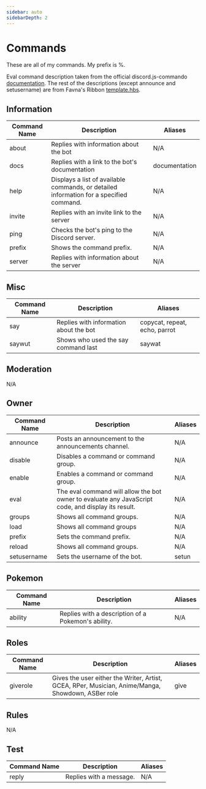 ```yaml
---
sidebar: auto
sidebarDepth: 2
---
```


# Commands
<div is="discord-messages">
	<discord-message author="PXR Bot" avatar="pxrbot" :bot="true">
	    These are all of my commands. My prefix is %.
	</discord-message>
</div>

Eval command description taken from the official discord.js-commando [documentation](https://discord.js.org/#/docs/commando/master/commands/builtins). The rest of the descriptions (except announce and setusername) are from Favna's Ribbon [template.hbs](https://raw.githubusercontent.com/Favna/ribbon/a4b6542868aa90ebf6df557dec441f7431a14562/docs/template.hbs).

## Information
| Command Name  | Description   | Aliases |
| ------------- |-------------  |------------- |
| about			| Replies with information about the bot | N/A |
| docs			| Replies with a link to the bot's documentation | documentation |
| help          | Displays a list of available commands, or detailed information for a specified command. | N/A |
| invite		| Replies with an invite link to the server | N/A |
| ping          | Checks the bot's ping to the Discord server.     | N/A |
| prefix        | Shows the command prefix.      | N/A |
| server 		| Replies with information about the server | N/A

## Misc
| Command Name  | Description   | Aliases |
| ------------- |-------------  |------------- |
| say			| Replies with information about the bot | copycat, repeat, echo, parrot |
| saywut		| Shows who used the say command last | saywat |

## Moderation
N/A

## Owner
| Command Name          | Description   | Aliases |
| ------------- |-------------  |------------- |
| announce      | Posts an announcement to the announcements channel.                   | N/A |
| disable       | Disables a command or command group. | N/A |
| enable        | Enables a command or command group.  | N/A |
| eval          | The eval command will allow the bot owner to evaluate any JavaScript code, and display its result.      | N/A |
| groups        | Shows all command groups.      | N/A |
| load          | Shows all command groups      | N/A |
| prefix        | Sets the command prefix.      | N/A |
| reload        | Shows all command groups.      | N/A |
| setusername   | Sets the username of the bot.  | setun |

## Pokemon
| Command Name | Description   | Aliases |
| ------------- |-------------  |------------- |
| ability      | Replies with a description of a Pokemon's ability. | N/A |

## Roles
| Command Name          | Description   | Aliases |
| ------------- |-------------  |------------- |
| giverole      | Gives the user either the Writer, Artist, GCEA, RPer, Musician, Anime/Manga, Showdown, ASBer role | give |

## Rules
N/A

## Test
| Command Name          | Description   | Aliases |
| ------------- |-------------  |------------- |
| reply      | Replies with a message. | N/A |
